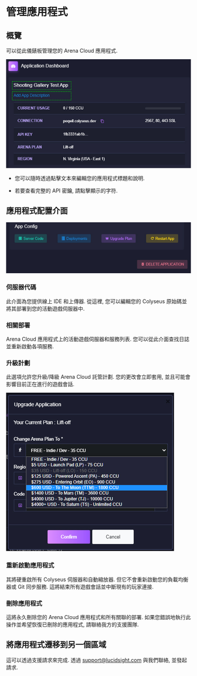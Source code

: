 # 管理應用程式

## 概覽
可以從此儀錶板管理您的 Arena Cloud 應用程式.

![應用程式按鈕](../../images/manage-app-titles.jpg)

- 您可以隨時透過點擊文本來編輯您的應用程式標題和說明.

- 若要查看完整的 API 密鑰, 請點擊顯示的字符.

## 應用程式配置介面

![應用程式按鈕](../../images/app-management-buttons.jpg)

### 伺服器代碼
此介面為您提供線上 IDE 和上傳器. 從這裡, 您可以編輯您的 Colyseus 原始碼並將其部署到您的活動遊戲伺服器中.

### 相關部署
Arena Cloud 應用程式上的活動遊戲伺服器和服務列表. 您可以從此介面查找日誌並重新啟動各項服務.

### 升級計劃
此選項允許您升級/降級 Arena Cloud 託管計劃. 您的更改會立即套用, 並且可能會影響目前正在進行的遊戲會話.

![應用程式按鈕](../../images/upgrade-dialog.jpg)

### 重新啟動應用程式
其將硬重啟所有 Colyseus 伺服器和自動縮放器. 但它不會重新啟動您的負載均衡器或 Git 同步服務. 這將結束所有遊戲會話並中斷現有的玩家連接.

### 刪除應用程式
這將永久刪除您的 Arena Cloud 應用程式和所有關聯的部署. 如果您錯誤地執行此操作並希望恢復已刪除的應用程式, 請聯絡我方的支援團隊.

## 將應用程式遷移到另一個區域

這可以透過支援請求來完成. 透過 [support@lucidsight.com](mailto:support@lucidsight.com) 與我們聯絡, 並發起請求.
